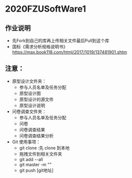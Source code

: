 # 2020FZUSoftWare1

## 作业说明
+ 先Fork到自己的库再上传相关文件最后Pull到这个库
+ 国标《需求分析规格说明书》https://max.book118.com/html/2017/1019/137481901.shtm

## 注意： 
+ 原型设计文件夹：
  + 参与人员名单及任务分配
  + 原型设计图
  + 原型设计的源文件
  + 原型设计说明
+ 问卷调查文件夹：
  + 参与人员名单及任务分配
  + 问卷
  + 问卷调查结果
  + 问卷调查结果分析
+ Git 使用事项：
  + git clone :先 clone 到本地
  + 拖拽文件到相关文件夹
  + git add --all
  + git master -m ""
  + git push [git地址]
